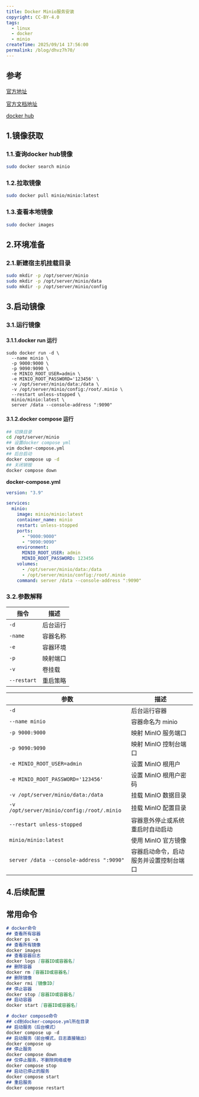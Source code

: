 ```yaml
---
title: Docker Minio服务安装
copyright: CC-BY-4.0
tags:
  - linux
  - docker
  - minio
createTime: 2025/09/14 17:56:00
permalink: /blog/dhvz7h70/
---
```


## 参考

[官方地址](https://www.docker.com/)

[官方文档地址](https://docs.docker.com/)

[docker hub](https://hub.docker.com/)

## 1.镜像获取

### 1.1.查询docker hub镜像

```bash
sudo docker search minio
```

### 1.2.拉取镜像

```bash
sudo docker pull minio/minio:latest
```

### 1.3.查看本地镜像

```bash
sudo docker images
```

## 2.环境准备
### 2.1.新建宿主机挂载目录

```bash
sudo mkdir -p /opt/server/minio
sudo mkdir -p /opt/server/minio/data
sudo mkdir -p /opt/server/minio/config
```

## 3.启动镜像

### 3.1.运行镜像
#### 3.1.1.docker run 运行

```shell
sudo docker run -d \
  --name minio \
  -p 9000:9000 \
  -p 9090:9090 \
  -e MINIO_ROOT_USER=admin \
  -e MINIO_ROOT_PASSWORD='123456' \
  -v /opt/server/minio/data:/data \
  -v /opt/server/minio/config:/root/.minio \
  --restart unless-stopped \
  minio/minio:latest \
  server /data --console-address ":9090"
```
#### 3.1.2.docker compose 运行

```bash
## 切换目录
cd /opt/server/minio
## 设置docker compose yml
vim docker-compose.yml
## 后台启动
docker compose up -d
## 关闭销毁
docker compose down
```

**docker-compose.yml**

```yaml
version: "3.9"

services:
  minio:
    image: minio/minio:latest
    container_name: minio
    restart: unless-stopped
    ports:
      - "9000:9000"
      - "9090:9090"
    environment:
      MINIO_ROOT_USER: admin
      MINIO_ROOT_PASSWORD: 123456
    volumes:
      - /opt/server/minio/data:/data
      - /opt/server/minio/config:/root/.minio
    command: server /data --console-address ":9090"
```

### 3.2.参数解释

| 指令        | 描述     |
| ----------- | -------- |
| `-d`        | 后台运行 |
| `-name`     | 容器名称 |
| `-e`        | 容器环境 |
| `-p`        | 映射端口 |
| `-v`        | 卷挂载   |
| `--restart` | 重启策略 |

| 参数                                       | 描述                                   |
| ------------------------------------------ | -------------------------------------- |
| `-d`                                       | 后台运行容器                           |
| `--name minio`                             | 容器命名为 minio                       |
| `-p 9000:9000`                             | 映射 MinIO 服务端口                    |
| `-p 9090:9090`                             | 映射 MinIO 控制台端口                  |
| `-e MINIO_ROOT_USER=admin`                 | 设置 MinIO 根用户                      |
| `-e MINIO_ROOT_PASSWORD='123456'`          | 设置 MinIO 根用户密码                  |
| `-v /opt/server/minio/data:/data`          | 挂载 MinIO 数据目录                    |
| `-v /opt/server/minio/config:/root/.minio` | 挂载 MinIO 配置目录                    |
| `--restart unless-stopped`                 | 容器意外停止或系统重启时自动启动       |
| `minio/minio:latest`                       | 使用 MinIO 官方镜像                    |
| `server /data --console-address ":9090"`   | 容器启动命令，启动服务并设置控制台端口 |

## 4.后续配置

## 常用命令

```markdown
# docker命令
## 查看所有容器
docker ps -a
## 查看所有镜像
docker images
## 查看容器日志
docker logs [容器ID或容器名]
## 删除容器
docker rm [容器ID或容器名]
## 删除镜像
docker rmi [镜像ID]
## 停止容器
docker stop [容器ID或容器名]
## 启动容器
docker start [容器ID或容器名]

# docker compose命令
## cd到docker-compose.yml所在目录
## 启动服务（后台模式）
docker compose up -d
## 启动服务（前台模式，日志直接输出）
docker compose up
## 停止服务
docker compose down
## 仅停止服务，不删除网络或卷
docker compose stop
## 启动已停止的服务
docker compose start
## 重启服务
docker compose restart
```

